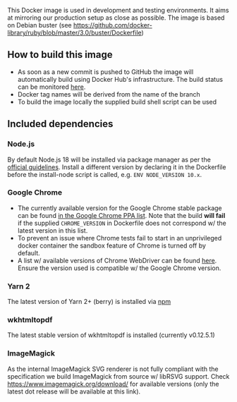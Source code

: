 This Docker image is used in development and testing environments. It aims at mirroring our production setup as close as possible. The image is based on Debian buster (see https://github.com/docker-library/ruby/blob/master/3.0/buster/Dockerfile)

## How to build this image

* As soon as a new commit is pushed to GitHub the image will automatically build using Docker Hub's infrastructure. The build status can be monitored [here](https://hub.docker.com/r/aventurini/ci-ruby/builds).
* Docker tag names will be derived from the name of the branch
* To build the image locally the supplied build shell script can be used

## Included dependencies

### Node.js

By default Node.js 18 will be installed via package manager as per the [official guidelines](https://nodejs.org/en/download/package-manager/#debian-and-ubuntu-based-linux-distributions). Install a different version by declaring it in the Dockerfile before the install-node script is called, e.g. `ENV NODE_VERSION 10.x`.

### Google Chrome

* The currently available version for the Google Chrome stable package can be found [in the Google Chrome PPA list](https://www.ubuntuupdates.org/package/google_chrome/stable/main/base/google-chrome-stable). Note that the build **will fail** if the supplied `CHROME_VERSION` in Dockerfile does not correspond w/ the latest version in this list.
* To prevent an issue where Chrome tests fail to start in an unprivileged docker container the sandbox feature of Chrome is turned off by default.
* A list w/ available versions of Chrome WebDriver can be found [here](https://sites.google.com/chromium.org/driver/). Ensure the version used is compatible w/ the Google Chrome version.

### Yarn 2

The latest version of Yarn 2+ (berry) is installed via [npm](https://yarnpkg.com/getting-started/install)

### wkhtmltopdf

The latest stable version of wkhtmltopdf is installed (currently v0.12.5.1)

### ImageMagick

As the internal ImageMagick SVG renderer is not fully compliant with the specification we build ImageMagick from source w/ libRSVG support. Check https://www.imagemagick.org/download/ for available versions (only the latest dot release will be available at this link).
